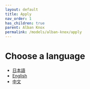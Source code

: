 ```yaml
---
layout: default
title: Apply
nav_order: 1
has_children: true
parent: Alban Knox
permalink: /models/alban-knox/apply
---
```


# Choose a language
- [日本語](apply-jp.md)
- [English](apply-en.md)
- [中文](apply-cn.md)
